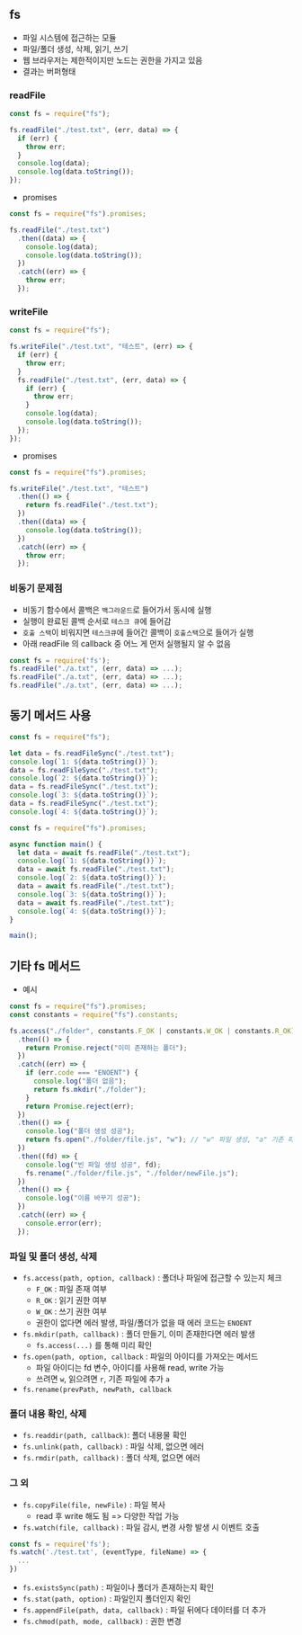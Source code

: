 ## fs
- 파일 시스템에 접근하는 모듈
- 파일/폴더 생성, 삭제, 읽기, 쓰기
- 웹 브라우저는 제한적이지만 노드는 권한을 가지고 있음
- 결과는 버퍼형태
### readFile
```js
const fs = require("fs");

fs.readFile("./test.txt", (err, data) => {
  if (err) {
    throw err;
  }
  console.log(data);
  console.log(data.toString());
});
```
- promises
```js
const fs = require("fs").promises;

fs.readFile("./test.txt")
  .then((data) => {
    console.log(data);
    console.log(data.toString());
  })
  .catch((err) => {
    throw err;
  });
```
### writeFile
```js
const fs = require("fs");

fs.writeFile("./test.txt", "테스트", (err) => {
  if (err) {
    throw err;
  }
  fs.readFile("./test.txt", (err, data) => {
    if (err) {
      throw err;
    }
    console.log(data);
    console.log(data.toString());
  });
});
```
- promises
```js
const fs = require("fs").promises;

fs.writeFile("./test.txt", "테스트")
  .then(() => {
    return fs.readFile("./test.txt");
  })
  .then((data) => {
    console.log(data.toString());
  })
  .catch((err) => {
    throw err;
  });
```
### 비동기 문제점
- 비동기 함수에서 콜백은 `백그라운드`로 들어가서 동시에 실행
- 실행이 완료된 콜백 순서로 `테스크 큐`에 들어감
- `호출 스택`이 비워지면 `테스크큐`에 들어간 콜백이 `호출스택`으로 들어가 실행
- 아래 readFile 의 callback 중 어느 게 먼저 실행될지 알 수 없음
```js
const fs = require('fs');
fs.readFile("./a.txt", (err, data) => ...);
fs.readFile("./a.txt", (err, data) => ...);
fs.readFile("./a.txt", (err, data) => ...);
```
## 동기 메서드 사용
```js
const fs = require("fs");

let data = fs.readFileSync("./test.txt");
console.log(`1: ${data.toString()}`);
data = fs.readFileSync("./test.txt");
console.log(`2: ${data.toString()}`);
data = fs.readFileSync("./test.txt");
console.log(`3: ${data.toString()}`);
data = fs.readFileSync("./test.txt");
console.log(`4: ${data.toString()}`);
```
```js
const fs = require("fs").promises;

async function main() {
  let data = await fs.readFile("./test.txt");
  console.log(`1: ${data.toString()}`);
  data = await fs.readFile("./test.txt");
  console.log(`2: ${data.toString()}`);
  data = await fs.readFile("./test.txt");
  console.log(`3: ${data.toString()}`);
  data = await fs.readFile("./test.txt");
  console.log(`4: ${data.toString()}`);
}

main();
```
## 기타 fs 메서드
- 예시
```js
const fs = require("fs").promises;
const constants = require("fs").constants;

fs.access("./folder", constants.F_OK | constants.W_OK | constants.R_OK) // 폴더가 있는지 판단
  .then(() => {
    return Promise.reject("이미 존재하는 폴더");
  })
  .catch((err) => {
    if (err.code === "ENOENT") {
      console.log("폴더 없음");
      return fs.mkdir("./folder");
    }
    return Promise.reject(err);
  })
  .then(() => {
    console.log("폴더 생성 성공");
    return fs.open("./folder/file.js", "w"); // "w" 파일 생성, "a" 기존 파일에 글자 추가
  })
  .then((fd) => {
    console.log("빈 파일 생성 성공", fd);
    fs.rename("./folder/file.js", "./folder/newFile.js");
  })
  .then(() => {
    console.log("이름 바꾸기 성공");
  })
  .catch((err) => {
    console.error(err);
  });
```
### 파일 및 폴더 생성, 삭제
- `fs.access(path, option, callback)` : 폴더나 파일에 접근할 수 있는지 체크
  - `F_OK` : 파일 존재 여부
  - `R_OK` : 읽기 권한 여부
  - `W_OK` : 쓰기 권한 여부
  - 권한이 없다면 에러 발생, 파일/폴더가 없을 때 에러 코드는 `ENOENT`
- `fs.mkdir(path, callback)` : 폴더 만들기, 이미 존재한다면 에러 발생 
  - `fs.access(...)` 를 통해 미리 확인
- `fs.open(path, option, callback` : 파일의 아이디를 가져오는 메서드
  - 파일 아이디는 fd 변수, 아이디를 사용해 read, write 가능
  - 쓰려면 `w`, 읽으려면 `r`, 기존 파일에 추가 `a`
- `fs.rename(prevPath, newPath, callback`
### 폴더 내용 확인, 삭제
- `fs.readdir(path, callback)`: 폴더 내용물 확인
- `fs.unlink(path, callback)` : 파일 삭제, 없으면 에러
- `fs.rmdir(path, callback)` : 폴더 삭제, 없으면 에러
### 그 외
- `fs.copyFile(file, newFile)` : 파일 복사
  - read 후 write 해도 됨 => 다양한 작업 가능
- `fs.watch(file, callback)` : 파일 감시, 변경 사항 발생 시 이벤트 호출
```js
const fs = require('fs');
fs.watch('./test.txt', (eventType, fileName) => {
  ...
})
```
- `fs.existsSync(path)` : 파일이나 폴더가 존재하는지 확인
- `fs.stat(path, option)` : 파일인지 폴더인지 확인
- `fs.appendFile(path, data, callback)` : 파일 뒤에다 데이터를 더 추가
- `fs.chmod(path, mode, callback)` : 권한 변경